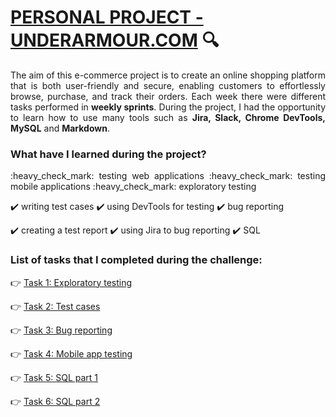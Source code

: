 
# [PERSONAL PROJECT - UNDERARMOUR.COM](https://www.underarmour.com/en-us/)  :mag:

<p align="justify">The aim of this e-commerce project is to create an online shopping platform that is both user-friendly and secure, enabling customers to effortlessly browse, purchase, and track their orders. Each week there were different tasks performed in <b>weekly sprints</b>. During the project, I had the opportunity to learn how to use many tools such as <b>Jira, Slack, Chrome DevTools, MySQL</b> and <b>Markdown</b>.</p>

### What have I learned during the project?

<p align="justify">:heavy_check_mark: testing web applications :heavy_check_mark: testing mobile applications :heavy_check_mark: exploratory testing

:heavy_check_mark: writing test cases :heavy_check_mark: using DevTools for testing :heavy_check_mark: bug reporting 

:heavy_check_mark: creating a test report :heavy_check_mark: using Jira to bug reporting :heavy_check_mark: SQL</p>

### List of tasks that I completed during the challenge:

👉 [Task 1: Exploratory testing](https://github.com/k-czekaj/challenge_portfolio_katarzyna/blob/main/Task1.md)

👉 [Task 2: Test cases](https://github.com/k-czekaj/challenge_portfolio_katarzyna/blob/main/Task2.md)

👉 [Task 3: Bug reporting](https://github.com/k-czekaj/challenge_portfolio_katarzyna/blob/main/Task3.md)

👉 [Task 4: Mobile app testing](https://github.com/k-czekaj/challenge_portfolio_katarzyna/blob/main/Task4.md)

👉 [Task 5: SQL part 1](https://github.com/k-czekaj/challenge_portfolio_katarzyna/blob/main/Task5.md)

👉 [Task 6: SQL part 2](https://github.com/k-czekaj/challenge_portfolio_katarzyna/blob/main/Task6.md)
